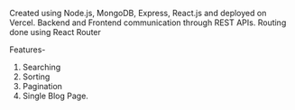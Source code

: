 Created using Node.js, MongoDB, Express, React.js and deployed on Vercel.
Backend and Frontend communication through REST APIs.
Routing done using React Router

Features-
1. Searching
2. Sorting
3. Pagination
3. Single Blog Page.